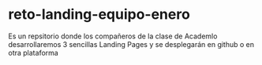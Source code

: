 # reto-landing-equipo-enero
Es un repsitorio donde los compañeros de la clase de Academlo desarrollaremos 3 sencillas Landing Pages y se desplegarán en github o en otra plataforma
